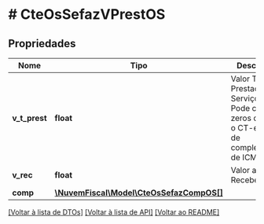 # # CteOsSefazVPrestOS

## Propriedades

Nome | Tipo | Descrição | Comentários
------------ | ------------- | ------------- | -------------
**v_t_prest** | **float** | Valor Total da Prestação do Serviço.  Pode conter zeros quando o CT-e for de complemento de ICMS. |
**v_rec** | **float** | Valor a Receber. |
**comp** | [**\NuvemFiscal\Model\CteOsSefazCompOS[]**](CteOsSefazCompOS.md) |  | [optional]

[[Voltar à lista de DTOs]](../../README.md#models) [[Voltar à lista de API]](../../README.md#endpoints) [[Voltar ao README]](../../README.md)
